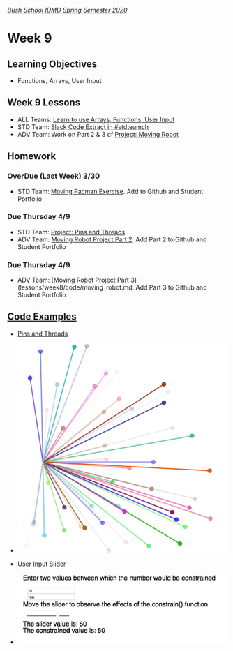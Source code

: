 [_Bush School IDMD Spring Semester 2020_](https://chandrunarayan.github.io/idmd/)

# Week 9

## Learning Objectives
* Functions, Arrays, User Input

## Week 9 Lessons
* ALL Teams: [Learn to use Arrays, Functions, User Input](plan/readme.md) 
* STD Team: [Slack Code Extract in #stdteamch](https://app.slack.com/client/TTS9Y46VC/GUMN732S0)
* ADV Team: Work on Part 2 & 3 of [Project: Moving Robot](lessons/week8/code/moving_robot.md)

## Homework

### OverDue (Last Week) 3/30

* STD Team: [Moving Pacman Exercise](code/moving_pacman.md). Add to Github and Student Portfolio

### Due Thursday 4/9
* STD Team: [Project: Pins and Threads](code/pins_threads.md)
* ADV Team: [Moving Robot Project Part 2](lessons/week8/code/moving_robot.md). Add Part 2 to Github and Student Portfolio

### Due Thursday 4/9
* ADV Team: [Moving Robot Project Part 3](lessons/week8/code/moving_robot.md. Add Part 3 to Github and Student Portfolio

## [Code Examples](plan/readme.md)

* [Pins and Threads](code/pinsThreads3)
*   ![alt text](plan/savecanvas.png)

* [User Input Slider](code/userInput)
*   ![alt text](plan/inputSlider.png)

